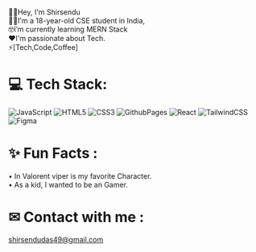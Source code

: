 # 
 👋🏽Hey, I'm Shirsendu <br>👩‍💻I'm a 18-year-old CSE student in India, <br>🤓I’m currently learning MERN Stack<br>❤️I'm passionate about Tech.<br>⚡[Tech,Code,Coffee]




# 💻 Tech Stack:
![JavaScript](https://img.shields.io/badge/javascript-%23323330.svg?style=for-the-badge&logo=javascript&logoColor=%23F7DF1E) ![HTML5](https://img.shields.io/badge/html5-%23E34F26.svg?style=for-the-badge&logo=html5&logoColor=white) ![CSS3](https://img.shields.io/badge/css3-%231572B6.svg?style=for-the-badge&logo=css3&logoColor=white) ![GithubPages](https://img.shields.io/badge/github%20pages-121013?style=for-the-badge&logo=github&logoColor=white) ![React](https://img.shields.io/badge/react-%2320232a.svg?style=for-the-badge&logo=react&logoColor=%2361DAFB) ![TailwindCSS](https://img.shields.io/badge/tailwindcss-%2338B2AC.svg?style=for-the-badge&logo=tailwind-css&logoColor=white) ![Figma](https://img.shields.io/badge/figma-%23F24E1E.svg?style=for-the-badge&logo=figma&logoColor=white)


# ✨ Fun Facts : 
• In Valorent viper is my favorite Character.<br> • As a kid, I wanted to be an Gamer.

# ✉ Contact with me :
  shirsendudas49@gmail.com









